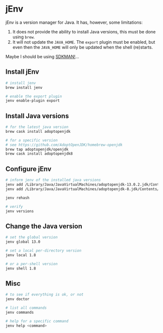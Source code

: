 # jEnv

jEnv is a version manager for Java. It has, however, some limitations:

1. It does not provide the ability to install Java versions, this must be done using `brew`.
2. It will not update the `JAVA_HOME`. The `export` plugin must be enabled, but even then the `JAVA_HOME` will only be updated when the shell (re)starts.

Maybe I should be using [SDKMAN!](https://github.com/sdkman/sdkman-cli)…

## Install jEnv

```sh
# install jenv
brew install jenv

# enable the export plugin
jenv enable-plugin export
```

## Install Java versions

```sh
# for the latest java version
brew cask install adoptopenjdk

# for a specific version
# see https://github.com/AdoptOpenJDK/homebrew-openjdk
brew tap adoptopenjdk/openjdk
brew cask install adoptopenjdk8
```

## Configure jEnv

```sh
# inform jenv of the installed java versions
jenv add /Library/Java/JavaVirtualMachines/adoptopenjdk-13.0.2.jdk/Contents/Home
jenv add /Library/Java/JavaVirtualMachines/adoptopenjdk-8.jdk/Contents/Home

jenv rehash

# verify
jenv versions
```

## Change the Java version

```sh
# set the global version
jenv global 13.0

# set a local per-directory version
jenv local 1.8

# or a per-shell version
jenv shell 1.8
```

## Misc

```sh
# to see if everything is ok, or not
jenv doctor

# list all commands
jenv commands

# help for a specific command
jenv help <command>
```
